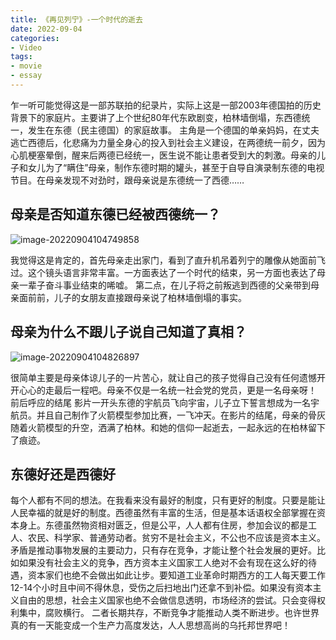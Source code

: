 ```yaml
---
title: 《再见列宁》-一个时代的逝去
date: 2022-09-04
categories:
- Video
tags:
- movie
- essay
---
```


乍一听可能觉得这是一部苏联拍的纪录片，实际上这是一部2003年德国拍的历史背景下的家庭片。主要讲了上个世纪80年代东欧剧变，柏林墙倒塌，东西德统一，发生在东德（民主德国）的家庭故事。
主角是一个德国的单亲妈妈，在丈夫逃亡西德后，化悲痛为力量全身心的投入到社会主义建设，在两德统一前夕，因为心肌梗塞晕倒，醒来后两德已经统一，医生说不能让患者受到大的刺激。母亲的儿子和女儿为了“瞒住”母亲，制作东德时期的罐头，甚至于自导自演录制东德的电视节目。在母亲发现不对劲时，跟母亲说是东德统一了西德……

## 母亲是否知道东德已经被西德统一？

![image-20220904104749858](https://md-img-market.oss-cn-beijing.aliyuncs.com/img/image-20220904104749858.png)

我觉得这是肯定的，首先母亲走出家门，看到了直升机吊着列宁的雕像从她面前飞过。这个镜头语言非常丰富。一方面表达了一个时代的结束，另一方面也表达了母亲一辈子奋斗事业结束的唏嘘。
第二点，在儿子将之前叛逃到西德的父亲带到母亲面前前，儿子的女朋友直接跟母亲说了柏林墙倒塌的事实。

## 母亲为什么不跟儿子说自己知道了真相？

![image-20220904104826897](https://md-img-market.oss-cn-beijing.aliyuncs.com/img/image-20220904104826897.png)

很简单主要是母亲体谅儿子的一片苦心，就让自己的孩子觉得自己没有任何遗憾开开心心的走最后一程吧。母亲不仅是一名统一社会党的党员，更是一名母亲呀！
前后呼应的结尾
影片一开头东德的宇航员飞向宇宙，儿子立下誓言想成为一名宇航员。并且自己制作了火箭模型参加比赛，一飞冲天。在影片的结尾，母亲的骨灰随着火箭模型的升空，洒满了柏林。和她的信仰一起逝去，一起永远的在柏林留下了痕迹。

## 东德好还是西德好

每个人都有不同的想法。在我看来没有最好的制度，只有更好的制度。只要是能让人民幸福的就是好的制度。西德虽然有丰富的生活，但是基本话语权全部掌握在资本身上。东德虽然物资相对匮乏，但是公平，人人都有住房，参加会议的都是工人、农民、科学家、普通劳动者。贫穷不是社会主义，不公也不应该是资本主义。
矛盾是推动事物发展的主要动力，只有存在竞争，才能让整个社会发展的更好。比如如果没有社会主义的竞争，西方资本主义国家工人绝对不会有现在这么好的待遇，资本家们也绝不会做出如此让步。要知道工业革命时期西方的工人每天要工作12-14个小时且中间不得休息，受伤之后扫地出门还拿不到补偿。如果没有资本主义自由的思想，社会主义国家也绝不会做信息透明，市场经济的尝试。只会变得权利集中，腐败横行。
二者长期共存，不断竞争才能推动人类不断进步。也许世界真的有一天能变成一个生产力高度发达，人人思想高尚的乌托邦世界吧！